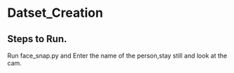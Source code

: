 # Datset_Creation 
## Steps to Run.
Run face_snap.py and Enter the name of the person,stay still and look at the cam.
